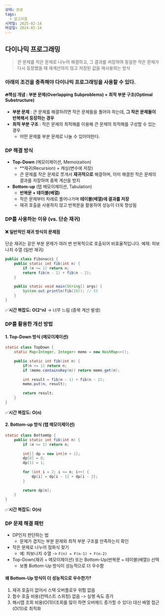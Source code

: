 ```yaml
---
상태: 완료
tags:
  - 알고리즘
시작일: 2025-02-14
마감일: 2024-02-14
---
```

## 다이나믹 프로그래밍
>큰 문제를 작은 문제로 나누어 해결하고, 그 결과를 저장하여 동일한 작은 문제가 다시 등장했을 때 재계산하지 않고 저장된 값을 재사용하는 방식

### 아래의 조건을 충족해야 다이나믹 프로그래밍을 사용할 수 있다.
#### 🔥핵심 개념 : 부분 문제(Overlapping Subproblems) + 최적 부분 구조(Optimal Substructure)
- **부분 문제** : 큰 문제를 해결하려면 작은 문제들을 풀어야 하는데, **그 작은 문제들이 반복해서 등장하는 경우**
- **최적 부분 구조** : 작은 문제의 최적해를 이용해 큰 문제의 최적해를 구성할 수 있는 경우
	- 어떤 문제를 부분 문제로 나눌 수 있어야한다.

### DP 해결 방식
- **Top-Down** (메모이제이션, Memoization)
	- **재귀(Recursion) + 캐싱(변수에 저장)
	- 큰 문제를 작은 문제로 쪼개서 **재귀적으로** 해결하며, 이미 해결한 작은 문제의 결과를 저장하여 중복 계산을 방지
- **Bottom-up** (탭 메모이제이션, Tabulation)
	- **반복문 + 테이블(배열)**
	- 작은 문제부터 차례로 풀어나가며 **테이블(배열)에 결과를 저장**
	- 재귀 호출을 사용하지 않고 반복문을 활용하여 성능이 더욱 향상됨

### DP를 사용하는 이유 (vs. 단순 재귀)
#### ❌ 일반적인 재귀 방식의 문제점
단순 재귀는 같은 부분 문제가 여러 번 반복적으로 호출되어 비효율적입니다.
예제: 피보나치 수열 (일반 재귀)
```java
public class Fibonacci {
    public static int fib(int n) {
        if (n <= 1) return n;
        return fib(n - 1) + fib(n - 2);
    }

    public static void main(String[] args) {
        System.out.println(fib(10)); // 55
    }
}

```
✅**시간 복잡도: O(2^n)** → 너무 느림 (중복 계산 발생)

###  DP를 활용한 개선 방법
#### 1. Top-Down 방식 (메모이제이션)
```java
static class TopDown {  
	static Map<Integer, Integer> memo = new HashMap<>();  
  
	public static int fib(int n) {  
		if(n <= 1) return n;  
		if (memo.containsKey(n)) return memo.get(n);  
  
		int result = fib(n - 1) + fib(n - 2);  
		memo.put(n, result);  
  
		return result;  
	}  
}
```
✅**시간 복잡도: O(n)**
#### 2. Bottom-up 방식 (탭 메모이제이션)
```java
static class BottomUp {  
	public static int fib(int n) {  
		if (n <= 1) return n;  
  
		int[] dp = new int[n + 1];  
		dp[0] = 0;  
		dp[1] = 1;  
  
		for (int i = 2; i <= n; i++) {  
			dp[i] = dp[i - 1] + dp[i - 2];  
		}  
  
		return dp[n];  
	}  
}
```
✅**시간 복잡도: O(n)**

### DP 문제 해결 패턴
- DP인지 판단하는 법
	- 문제가 겹치는 부분 문제와 최적 부분 구조를 만족하는지 확인
- 작은 문제로 나누어 점화식 찾기
	- 예: 피보나치 수열 -> `F(n) = F(n-1) + F(n-2)`
- Top-Down(재귀 + 메모이제이션) 또는 Bottom-Up(반복문 + 테이블(배열)) 선택
	- 보통 Bottom-Up 방식이 성능적으로 더 우수함
	
#### 왜 Bottom-Up 방식이 더 성능적으로 우수한가?
1. 재귀 호출이 없어서 스택 오버플로우 위험 없음
2. 함수 호출 비용(컨텍스트 스위칭) 없음 -> 실행 속도 증가
3. 해시맵 조회 비용(O(1))(조회를 많이 하면 오버헤드 증가할 수 있다) 대신 배열 접근 (O(1))로 최적화
